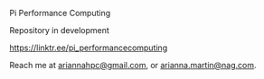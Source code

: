 Pi Performance Computing

Repository in development

https://linktr.ee/pi_performancecomputing

Reach me at ariannahpc@gmail.com, or arianna.martin@nag.com. 
